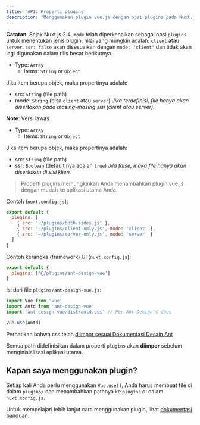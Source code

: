 ```yaml
---
title: 'API: Properti plugins'
description: 'Menggunakan plugin vue.js dengan opsi plugins pada Nuxt.js.'
---
```


**Catatan**: Sejak Nuxt.js 2.4, `mode` telah diperkenalkan sebagai opsi `plugins` untuk menentukan jenis plugin, nilai yang mungkin adalah: `client` atau `server`. `ssr: false` akan disesuaikan dengan `mode: 'client'` dan tidak akan lagi digunakan dalam rilis besar berikutnya.

- Type: `Array`
  - Items: `String` or `Object`

Jika item berupa objek, maka propertinya adalah:

  - src: `String` (file path)
  - mode: `String` (bisa `client` atau `server`) *Jika terdefinisi, file hanya akan disertakan pada masing-masing sisi (client atau server).*

**Note**: Versi lawas

- Type: `Array`
  - Items: `String` or `Object`

Jika item berupa objek, maka propertinya adalah:

  - src: `String` (file path)
  - ssr: `Boolean` (default nya adalah `true`) *Jila false, maka file hanya akan disertakan di sisi klien.*

> Properti plugins memungkinkan Anda menambahkan plugin vue.js dengan mudah ke aplikasi utama Anda.

Contoh (`nuxt.config.js`):

```js
export default {
  plugins: [
    { src: '~/plugins/both-sides.js' },
    { src: '~/plugins/client-only.js', mode: 'client' },
    { src: '~/plugins/server-only.js', mode: 'server' }
  ]
}
```

Contoh kerangka (framework) UI (`nuxt.config.js`):

```js
export default {
  plugins: ['@/plugins/ant-design-vue']
}
```

Isi dari file `plugins/ant-design-vue.js`:

```js
import Vue from 'vue'
import Antd from 'ant-design-vue'
import 'ant-design-vue/dist/antd.css' // Per Ant Design's docs

Vue.use(Antd)
```

Perhatikan bahwa css telah [diimpor sesuai Dokumentasi Desain Ant](https://vue.ant.design/docs/vue/getting-started/#3.-Use-antd's-Components "Tips eksternal yang relevan untuk melakukan build plugin")


Semua path didefinisikan dalam properti `plugins` akan **diimpor** sebelum menginisialisasi aplikasi utama.

## Kapan saya menggunakan plugin?

Setiap kali Anda perlu menggunakan `Vue.use()`, Anda harus membuat file di dalam `plugins/` dan menambahkan pathnya ke `plugins` di dalam `nuxt.config.js`.

Untuk mempelajari lebih lanjut cara menggunakan plugin, lihat [dokumentasi panduan](/guide/plugins#vue-plugins).
